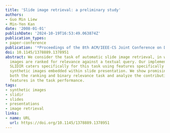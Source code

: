 ```yaml
---
title: 'Slide image retrieval: a preliminary study'
authors:
- Guo Min Liew
- Min-Yen Kan
date: '2008-01-01'
publishDate: '2024-10-19T16:53:49.063874Z'
publication_types:
- paper-conference
publication: '*Proceedings of the 8th ACM/IEEE-CS Joint Conference on Digital Libraries*'
doi: 10.1145/1378889.1378951
abstract: We consider the task of automatic slide image retrieval, in which slide
  images are ranked for relevance against a textual query. Our implemented system,
  SLIDIR caters specifically for this task using features specifically designed for
  synthetic images embedded within slide presentation. We show promising results in
  both the ranking and binary relevance task and analyze the contribution of different
  features in the task performance.
tags:
- synthetic images
- slidir
- slides
- presentations
- image retrieval
links:
- name: URL
  url: https://doi.org/10.1145/1378889.1378951
---
```

